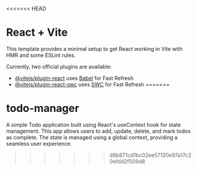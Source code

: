 <<<<<<< HEAD
# React + Vite

This template provides a minimal setup to get React working in Vite with HMR and some ESLint rules.

Currently, two official plugins are available:

- [@vitejs/plugin-react](https://github.com/vitejs/vite-plugin-react/blob/main/packages/plugin-react/README.md) uses [Babel](https://babeljs.io/) for Fast Refresh
- [@vitejs/plugin-react-swc](https://github.com/vitejs/vite-plugin-react-swc) uses [SWC](https://swc.rs/) for Fast Refresh
=======
# todo-manager
A simple Todo application built using React's useContext hook for state management. This app allows users to add, update, delete, and mark todos as complete. The state is managed using a global context, providing a seamless user experience.
>>>>>>> d8b871cd1bc02ee57120e97a17c20efdd2f509d8
